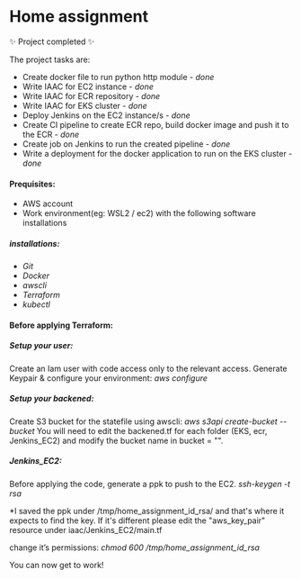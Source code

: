 # Home assignment
✨ Project completed ✨

The project tasks are:
- Create docker file to run python http module - *done*
- Write IAAC for EC2 instance - *done*
- Write IAAC for ECR repository - *done*
- Write IAAC for EKS cluster - *done*
- Deploy Jenkins on the EC2 instance/s - *done*
- Create CI pipeline to create ECR repo, build docker image and push it to the ECR - *done*
- Create job on Jenkins to run the created pipeline - *done*
- Write a deployment for the docker application to run on the EKS cluster - *done*

#### Prequisites:
 - AWS account
 - Work environment(eg: WSL2 / ec2) with the following software installations
##### installations:
- *Git* 
- *Docker*
- *awscli*
- *Terraform*
- *kubectl*



#### Before applying Terraform:
##### Setup your user:
Create an Iam user with code access only to the relevant access.
Generate Keypair & configure your environment:
*aws configure*

##### Setup your backened: 
Create S3 bucket for the statefile using awscli:
*aws s3api create-bucket --bucket <bucketname>*
You will need to edit the backened.tf for each folder (EKS, ecr, Jenkins_EC2) and modify the bucket name in bucket  = "".


##### Jenkins_EC2:
Before applying the code, generate a ppk to push to the EC2.
*ssh-keygen -t rsa*

*I saved the ppk under /tmp/home_assignment_id_rsa/ and that's where it expects to find the key. If it's different please edit the "aws_key_pair" resource under iaac/Jenkins_EC2/main.tf


change it’s permissions:
*chmod 600 /tmp/home_assignment_id_rsa*

You can now get to work!